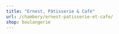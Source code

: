 ```yaml
---
title: "Ernest, Pâtisserie & Café"
url: /chambery/ernest-patisserie-et-cafe/
shop: boulangerie
---
```

